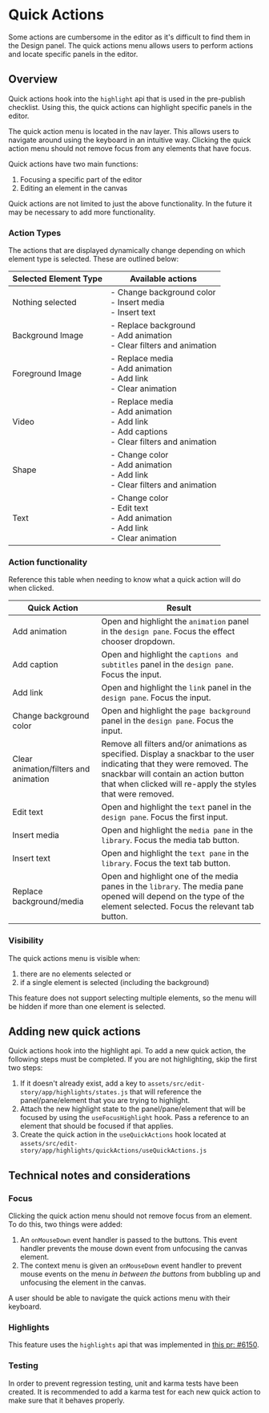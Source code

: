 # Quick Actions

Some actions are cumbersome in the editor as it's difficult to find them in the Design panel. The quick actions menu allows users to perform actions and locate specific panels in the editor.

## Overview

Quick actions hook into the `highlight` api that is used in the pre-publish checklist. Using this, the quick actions can highlight specific panels in the editor.

The quick action menu is located in the nav layer. This allows users to navigate around using the keyboard in an intuitive way. Clicking the quick action menu should not remove focus from any elements that have focus.

Quick actions have two main functions:

1. Focusing a specific part of the editor
2. Editing an element in the canvas

Quick actions are not limited to just the above functionality. In the future it may be necessary to add more functionality.

### Action Types

The actions that are displayed dynamically change depending on which element type is selected. These are outlined below:

|Selected Element Type|Available actions|
|--|--|
|Nothing selected|- Change background color<br/>- Insert media<br/>- Insert text|
|Background Image|- Replace background<br/>- Add animation<br/>- Clear filters and animation|
|Foreground Image|- Replace media<br/>- Add animation<br/>- Add link<br/>- Clear animation|
|Video|- Replace media<br/>- Add animation<br/>- Add link<br/>- Add captions<br/>- Clear filters and animation|
|Shape|- Change color<br/>- Add animation<br/>- Add link<br/>- Clear filters and animation|
|Text|- Change color<br/>- Edit text<br/>- Add animation<br/>- Add link<br/>- Clear animation|

### Action functionality

Reference this table when needing to know what a quick action will do when clicked.

|Quick Action|Result|
|--|--|
|Add animation|Open and highlight the `animation` panel in the `design pane`. Focus the effect chooser dropdown.|
|Add caption|Open and highlight the `captions and subtitles` panel in the `design pane`. Focus the input.|
|Add link|Open and highlight the `link` panel in the `design pane`. Focus the input.|
|Change background color|Open and highlight the `page background` panel in the `design pane`. Focus the input.|
|Clear animation/filters and animation|Remove all filters and/or animations as specified. Display a snackbar to the user indicating that they were removed. The snackbar will contain an action button that when clicked will re-apply the styles that were removed.|
|Edit text|Open and highlight the `text` panel in the `design pane`. Focus the first input.|
|Insert media|Open and highlight the `media pane` in the `library`. Focus the media tab button.|
|Insert text|Open and highlight the `text pane` in the `library`. Focus the text tab button.|
|Replace background/media|Open and highlight one of the media panes in the `library`. The media pane opened will depend on the type of the element selected. Focus the relevant tab button.|

### Visibility

The quick actions menu is visible when:

1. there are no elements selected or 
2. if a single element is selected (including the background)

This feature does not support selecting multiple elements, so the menu will be hidden if more than one element is selected.

## Adding new quick actions

Quick actions hook into the highlight api. To add a new quick action, the following steps must be completed. If you are not highlighting, skip the first two steps:

1. If it doesn't already exist, add a key to `assets/src/edit-story/app/highlights/states.js` that will reference the panel/pane/element that you are trying to highlight.
2. Attach the new highlight state to the panel/pane/element that will be focused by using the `useFocusHighlight` hook. Pass a reference to an element that should be focused if that applies.
3. Create the quick action in the `useQuickActions` hook located at `assets/src/edit-story/app/highlights/quickActions/useQuickActions.js`

## Technical notes and considerations

### Focus

Clicking the quick action menu should not remove focus from an element. To do this, two things were added:

1. An `onMouseDown` event handler is passed to the buttons. This event handler prevents the mouse down event from unfocusing the canvas element.
2. The context menu is given an `onMouseDown` event handler to prevent mouse  events on the menu _in between the buttons_ from bubbling up and unfocusing the element in the canvas.

A user should be able to navigate the quick actions menu with their keyboard.

### Highlights

This feature uses the `highlights` api that was implemented in [this pr: #6150](https://github.com/google/web-stories-wp/pull/5965).

### Testing

In order to prevent regression testing, unit and karma tests have been created. It is recommended to add a karma test for each new quick action to make sure that it behaves properly.
